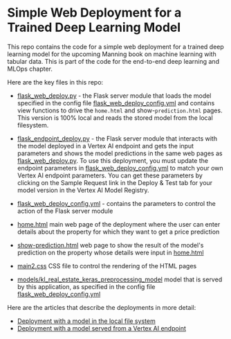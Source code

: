 # Simple Web Deployment for a Trained Deep Learning Model

This repo contains the code for a simple web deployment for a trained deep learning model for the upcoming Manning book on machine learning with tabular data. This is part of the code for the end-to-end deep learning and MLOps chapter.

Here are the key files in this repo:

- [flask_web_deploy.py](https://github.com/ryanmark1867/deep_learning_web_deployment/blob/master/flask_web_deploy.py) - the Flask server module that loads the model specified in the config file [flask_web_deploy_config.yml](https://github.com/ryanmark1867/deep_learning_web_deployment/blob/master/flask_web_deploy_config.yml)  and contains view functions to drive the `home.html` and show-`prediction.html` pages. This version is 100% local and reads the stored model from the local filesystem.

- [flask_endpoint_deploy.py](https://github.com/ryanmark1867/deep_learning_web_deployment/blob/master/flask_endpoint_deploy.py) - the Flask server module that interacts with the model deployed in a Vertex AI endpoint and gets the input parameters and shows the model predictions in the same web pages as  [flask_web_deploy.py](https://github.com/ryanmark1867/deep_learning_web_deployment/blob/master/flask_web_deploy.py). To use this deployment, you must update the endpoint parameters in [flask_web_deploy_config.yml](https://github.com/ryanmark1867/deep_learning_web_deployment/blob/master/flask_web_deploy_config.yml) to match your own Vertex AI endpoint parameters. You can get these parameters by clicking on the Sample Request link in the Deploy & Test tab for your model version in the Vertex AI Model Registry.

- [flask_web_deploy_config.yml](https://github.com/ryanmark1867/deep_learning_web_deployment/blob/master/flask_web_deploy_config.yml) - contains the parameters to control the action of the Flask server module

- [home.html](https://github.com/ryanmark1867/deep_learning_web_deployment/blob/master/templates/home.html) main web page of the deployment where the user can enter details about the property for which they want to get a price prediction

- [show-prediction.html](https://github.com/ryanmark1867/deep_learning_web_deployment/blob/master/templates/show-prediction.html) web page to show the result of the model's prediction on the property whose details were input in [home.html](https://github.com/ryanmark1867/deep_learning_web_deployment/blob/master/templates/home.html)

- [main2.css](https://github.com/ryanmark1867/deep_learning_web_deployment/blob/master/static/css/main2.css) CSS file to control the rendering of the HTML pages

- [models/kl_real_estate_keras_preprocessing_model](https://github.com/ryanmark1867/deep_learning_web_deployment/tree/master/models/kl_real_estate_keras_preprocessing_model) model that is served by this application, as specified in the config file [flask_web_deploy_config.yml](https://github.com/ryanmark1867/deep_learning_web_deployment/blob/master/flask_web_deploy_config.yml)

  

Here are the articles that describe the deployments in more detail:

- [Deployment with a  model in the local file system](https://markryan-69718.medium.com/a-better-way-to-deploy-keras-models-a9d5764de964?sk=7ee732fad6eb2310fb0094cc44bff4bd)
- [Deployment with a model served from a Vertex AI endpoint](https://markryan-69718.medium.com/deploy-keras-models-with-vertex-ai-32e5b6d59f4f?sk=f36754de23fccdb3fa8a06b43c1271a9)